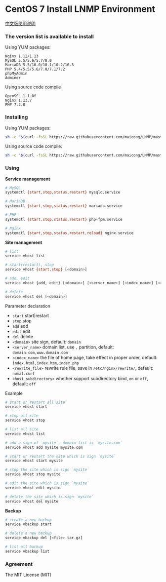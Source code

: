 ﻿CentOS 7 Install LNMP Environment
=======

[中文版使用说明](README.zh-CN.md)

### The version list is available to install

Using YUM packages:

```
Nginx 1.12/1.13
MySQL 5.5/5.6/5.7/8.0
MariaDB 5.5/10.0/10.1/10.2/10.3
PHP 5.4/5.5/5.6/7.0/7.1/7.2
phpMyAdmin
Adminer
```

Using source code compile

```
OpenSSL 1.1.0f
Nginx 1.13.7
PHP 7.2.0
```

### Installing

Using YUM packages:

```bash
sh -c "$(curl -fsSL https://raw.githubusercontent.com/maicong/LNMP/master/lnmp.sh)"
```

Using source code compile:

```bash
sh -c "$(curl -fsSL https://raw.githubusercontent.com/maicong/LNMP/master/source.sh)"
```

### Using

**Service management**

```bash
# MySQL
systemctl {start,stop,status,restart} mysqld.service

# MariaDB
systemctl {start,stop,status,restart} mariadb.service

# PHP
systemctl {start,stop,status,restart} php-fpm.service

# Nginx
systemctl {start,stop,status,restart,reload} nginx.service
```

**Site management**

```bash
# list
service vhost list

# start(restart), stop
service vhost {start,stop} [<domain>]

# add, edit
service vhost {add, edit} [<domain>] [<server_name>] [<index_name>] [<rewrite_file>] [<host_subdirectory>]

# delete
service vhost del [<domain>]
```

Parameter declaration

- `start` start|restart
- `stop` stop
- `add` add
- `edit` edit
- `del` delete
- `<domain>` site sign, default: `domain`
- `<server_name>` domain list, use `,` partition, default: `domain.com,www.domain.com`
- `<index_name>` the file of home page, take effect in proper order, default: `index.html,index.htm,index.php`
- `<rewrite_file>` rewrite rule file, save in `/etc/nginx/rewrite/`, default: `nomal.conf`
- `<host_subdirectory>` whether support subdirectory bind, `on` or `off`, default: `off`

Example

```bash
# start or restart all site
service vhost start

# stop all site
service vhost stop

# list all site
service vhost list

# add a sign of `mysite`, domain list is `mysite.com`
service vhost add mysite mysite.com

# start or restart the site which is sign `mysite`
service vhost start mysite

# stop the site which is sign `mysite`
service vhost stop mysite

# edit the site which is sign `mysite`
service vhost edit mysite

# delete the site which is sign `mysite`
service vhost del mysite
```

**Backup**

```bash
# create a new backup
service vbackup start

# delete a new backup
service vbackup del [<file>.tar.gz]

# list all backup
service vbackup list
```

### Agreement

The MIT License (MIT)
